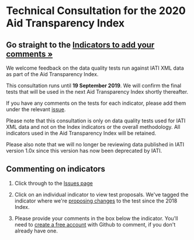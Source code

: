 # Technical Consultation for the 2020 Aid Transparency Index

## Go straight to the [Indicators to add your comments &raquo;](https://github.com/pwyf/latest-index-indicator-definitions/issues)

We welcome feedback on the data quality tests run against IATI XML data as part of the Aid Transparency Index.

This consultation runs until **19 September 2019**. We will confirm the final tests that will be used in the next Aid Transparency Index shortly thereafter.

If you have any comments on the tests for each indicator, please add them under the relevant [issue](https://github.com/pwyf/latest-index-indicator-definitions/issues).

Please note that this consultation is only on data quality tests used for IATI XML data and not on the Index indicators or the overall methodology. All indicators used in the Aid Transparency Index will be retained.

Please also note that we will no longer be reviewing data published in IATI version 1.0x since this version has now been deprecated by IATI. 

## Commenting on indicators
1. Click through to the [Issues page](https://github.com/pwyf/latest-index-indicator-definitions/issues)

2. Click on an individual indicator to view test proposals. We've tagged the indicator where we're [proposing changes](https://github.com/pwyf/latest-index-indicator-definitions/issues?q=is%3Aissue+is%3Aopen+label%3A%22Proposed+change%22) to the test since the 2018 Index.

3. Please provide your comments in the box below the indicator. You'll need to  [create a free account](https://github.com/join) with Github to comment, if you don't already have one.
